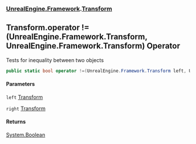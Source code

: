 ### [UnrealEngine.Framework](./UnrealEngine-Framework.md 'UnrealEngine.Framework').[Transform](./Transform.md 'UnrealEngine.Framework.Transform')
## Transform.operator !=(UnrealEngine.Framework.Transform, UnrealEngine.Framework.Transform) Operator
Tests for inequality between two objects  
```csharp
public static bool operator !=(UnrealEngine.Framework.Transform left, UnrealEngine.Framework.Transform right);
```
#### Parameters
<a name='UnrealEngine-Framework-Transform-op_Inequality(UnrealEngine-Framework-Transform_UnrealEngine-Framework-Transform)-left'></a>
`left` [Transform](./Transform.md 'UnrealEngine.Framework.Transform')  
  
<a name='UnrealEngine-Framework-Transform-op_Inequality(UnrealEngine-Framework-Transform_UnrealEngine-Framework-Transform)-right'></a>
`right` [Transform](./Transform.md 'UnrealEngine.Framework.Transform')  
  
#### Returns
[System.Boolean](https://docs.microsoft.com/en-us/dotnet/api/System.Boolean 'System.Boolean')  
